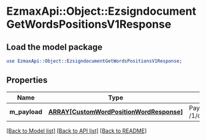 # EzmaxApi::Object::EzsigndocumentGetWordsPositionsV1Response

## Load the model package
```perl
use EzmaxApi::Object::EzsigndocumentGetWordsPositionsV1Response;
```

## Properties
Name | Type | Description | Notes
------------ | ------------- | ------------- | -------------
**m_payload** | [**ARRAY[CustomWordPositionWordResponse]**](CustomWordPositionWordResponse.md) | Payload for POST /1/object/ezsigndocument/{pkiEzsigndocumentID}/getWordsPositions | 

[[Back to Model list]](../README.md#documentation-for-models) [[Back to API list]](../README.md#documentation-for-api-endpoints) [[Back to README]](../README.md)


